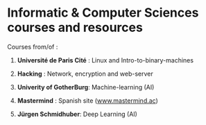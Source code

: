 # Informatic & Computer Sciences courses and resources

Courses from/of :

1. **Université de Paris Cité** : Linux and Intro-to-binary-machines

2. **Hacking** : Network, encryption and web-server

3. **Univerity of GotherBurg**: Machine-learning (AI)

4. **Mastermind** : Spanish site (www.mastermind.ac)

5. **Jürgen Schmidhuber**: Deep Learning (AI)

